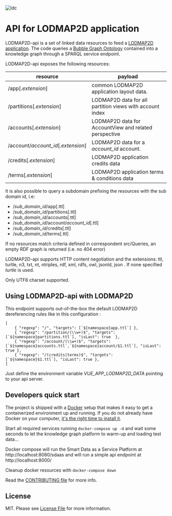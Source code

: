 ![ldc](http://linkeddata.center/resources/v4/logo/Logo-colori-trasp_oriz-640x220.png)

API for LODMAP2D application
============================

LODMAP2D-api is a set of linked data resources to feed a [LODMAP2D application](https://github.com/linkeddatacenter/LODMAP2D).
The code queries a [Bubble Graph Ontology](http://linkeddata.center/lodmap-bgo/v1) 
contained into a knowledge graph through a SPARQL service endpoint.

LODMAP2D-api exposes the following resources:

resource                               | payload
-------------------------------------- | -------------------
/app[.*extension*]                     | common LODMAP2D application layout data.
/partitions[.*extension*]              | LODMAP2D data for all partition views with account index
/accounts[.*extension*]                | LODMAP2D data for AccountView and related perspective
/account/*account_id*[.*extension*]    | LODMAP2D data for a *account_id* account. 
/credits[.*extension*]                 | LODMAP2D application credits data 
/terms[.*extension*]                   | LODMAP2D application terms & conditions data 


It is also possible to query a subdomain prefixing the resources with the sub domain id, i.e:

- /*sub_domain_id*/app[.ttl] 
- /*sub_domain_id*/partitions[.ttl] 
- /*sub_domain_id*/accounts[.ttl]
- /*sub_domain_id*/account/*account_id*[.ttl]
- /*sub_domain_id*/credits[.ttl] 
- /*sub_domain_id*/terms[.ttl]

If no resources match criteria defined in correspondent src/Queries, an empty RDF graph is returned (i.e. no 404 error)

LODMAP2D-api supports HTTP content negotiation and the extensions: ttl, turtle, n3, txt, nt, ntriples, rdf, xml, rdfs, owl, jsonld, json . 
If none specified *turtle* is used.

Only UTF8 charset supported.


## Using LODMAP2D-api with LODMAP2D

This endpoint supports out-of-the-box the default LODMAP2D dereferencing rules like in this configuration :

```
[
	{ "regexp": "/", "targets": [`${namespace}app.ttl`] },
	{ "regexp": "/partition/(\\w+)$", "targets": [`${namespace}partitions.ttl`], "isLast": true  },
	{ "regexp": "/account/(\\w+)$", "targets": [`${namespace}accounts.ttl`,`${namespace}account/$1.ttl`], "isLast": true },
	{ "regexp": "/(credits|terms)$", "targets": [`${namespace}$1.ttl`], "isLast": true },
]
```

Just define the environment variable *VUE_APP_LODMAP2D_DATA* pointing to your api server.

## Developers quick start

The project is shipped with a [Docker](https://docker.com) setup that makes it easy to get a containerized  environment up and running. If you do not already have Docker on your computer, 
[it's the right time to install it](https://docs.docker.com/install/).

Start all required services running `docker-compose up -d` and wait some seconds to let the knowledge graph platform to warm-up and loading test data...

Docker compose will run the Smart Data as a Service Platform at http://localhost:8080/sdaas
and will run a simple api endpoint at http://localhost:8000/

Cleanup docker resources with  `docker-compose down`

Read the [CONTRIBUTING file](CONTRIBUTING.md) for more info.


## License

MIT. Please see [License File](LICENSE) for more information.